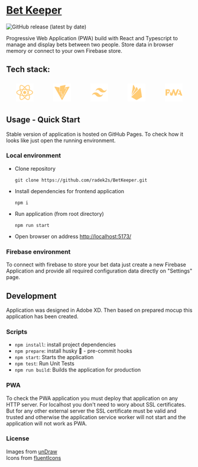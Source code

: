 # [Bet Keeper](https://radek2s.github.io/BetKeeper/)

![GitHub release (latest by date)](https://img.shields.io/github/v/release/radek2s/BetKeeper?style=for-the-badge)

Progressive Web Application (PWA) build with React and Typescript to manage and display
bets between two people. Store data in browser memory or connect to your own Firebase
store.

## Tech stack:

<div style="height:64px;display:flex;justify-content:space-around; align-items:center; margin:16px 0;">
    <img src='./docs/logo_react.svg' alt="React" height="48px"/>
    <img src='./docs/logo_vite.svg' alt="Vite" height="48px"/>
    <img src='./docs/logo_tailwind.svg' alt="Tailwind" height="48px"/>
    <img src='./docs/logo_firebase.svg' alt="Firebase" height="48px"/>
    <img src='./docs/logo_pwa.svg' alt="Progressive Web Application" height="48px"/>
</div>

## Usage - Quick Start

Stable version of application is hosted on GitHub Pages. To check how it looks like just
open the running environment.

### Local environment

- Clone repository
  ```
  git clone https://github.com/radek2s/BetKeeper.git
  ```
- Install dependencies for frontend application
  ```
  npm i
  ```
- Run application (from root directory)
  ```
  npm run start
  ```
- Open browser on address [http://localhost:5173/](http://localhost:5173/)

### Firebase environment

To connect with firebase to store your bet data just create a new Firebase Application and
provide all required configuration data directly on "Settings" page.

## Development

Application was designed in Adobe XD. Then based on prepared mocup this application has
been created.

### Scripts

- `npm install`: install project dependencies
- `npm prepare`: install husky 🐶 - pre-commit hooks
- `npm start`: Starts the application
- `npm test`: Run Unit Tests
- `npm run build`: Builds the application for production

### PWA

To check the PWA application you must deploy that application on any HTTP server. For
localhost you don't need to wory about SSL certificates. But for any other external server
the SSL certificate must be valid and trusted and otherwise the application service worker
will not start and the application will not work as PWA.

### License

Images from [unDraw](https://undraw.co/)  
Icons from [fluentIcons](https://fluenticons.co/)
